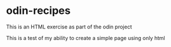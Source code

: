 # odin-recipes

This is an HTML exercise as part of the odin project

This is a test of my ability to create a simple page using only html
